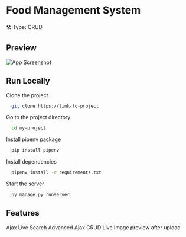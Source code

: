 # Food Management System

🛠 Type:
CRUD

## Preview

![App Screenshot](https://res.cloudinary.com/dcgrv6shk/image/upload/v1637741061/mediafiles/images/FMS_cb0bhb.png)

## Run Locally

Clone the project

```bash
  git clone https://link-to-project
```

Go to the project directory

```bash
  cd my-project
```

Install pipenv package

```bash
  pip install pipenv
```

Install dependencies

```bash
  pipenv install -r requirements.txt
```

Start the server

```bash
  py manage.py runserver
```

## Features
Ajax Live Search
Advanced Ajax CRUD
Live Image preview after upload
